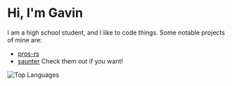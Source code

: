 # Hi, I'm Gavin

I am a high school student, and I like to code things.
Some notable projects of mine are:
- [pros-rs](https://pros.rs)
- [saunter](https://github.com/gavin-niederman/saunter)
Check them out if you want!

![Top Languages](https://github-readme-stats.vercel.app/api/top-langs/?username=gavin-niederman&theme=gruvbox&show_icons=true&hide_border=true&layout=compact)
